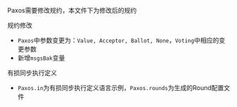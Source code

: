 Paxos需要修改规约，本文件下为修改后的规约

规约修改
- `Paxos`中参数变更为：`Value, Acceptor, Ballot, None`，`Voting`中相应的变更参数
- 新增`msgsBak`变量

有损同步执行定义
- `Paxos.in`为有损同步执行定义语言示例，`Paxos.rounds`为生成的Round配置文件

